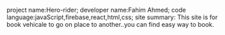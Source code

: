 project name:Hero-rider;
developer name:Fahim Ahmed;
code language:javaScript,firebase,react,html,css;
site summary: This site is for book vehicale to go on place to another..you can find easy way to book.